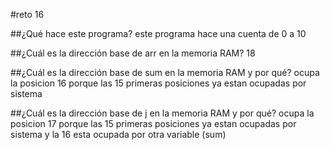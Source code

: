 #reto 16

##¿Qué hace este programa?
este programa hace una cuenta de 0 a 10

##¿Cuál es la dirección base de arr en la memoria RAM?
18

##¿Cuál es la dirección base de sum en la memoria RAM y por qué?
ocupa la posicion 16 porque las 15 primeras posiciones ya estan ocupadas por sistema

##¿Cuál es la dirección base de j en la memoria RAM y por qué?
ocupa la posicion 17 porque las 15 primeras posiciones ya estan ocupadas por sistema y la 16 esta ocupada por otra variable (sum)